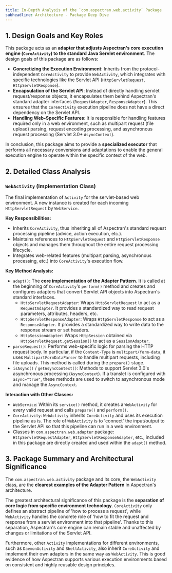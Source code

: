 ```yaml
---
title: In-Depth Analysis of the `com.aspectran.web.activity` Package
subheadline: Architecture - Package Deep Dive
---
```


## 1. Design Goals and Key Roles

This package acts as an **adapter that adjusts Aspectran's core execution engine (`CoreActivity`) to the standard Java Servlet environment**. The design goals of this package are as follows:

-   **Concretizing the Execution Environment**: Inherits from the protocol-independent `CoreActivity` to provide `WebActivity`, which integrates with specific technologies like the Servlet API (`HttpServletRequest`, `HttpServletResponse`).
-   **Encapsulation of the Servlet API**: Instead of directly handling servlet request/response objects, it encapsulates them behind Aspectran's standard adapter interfaces (`RequestAdapter`, `ResponseAdapter`). This ensures that the `CoreActivity` execution pipeline does not have a direct dependency on the Servlet API.
-   **Handling Web-Specific Features**: It is responsible for handling features required only in a web environment, such as multipart request (file upload) parsing, request encoding processing, and asynchronous request processing (Servlet 3.0+ `AsyncContext`).

In conclusion, this package aims to provide a **specialized executor** that performs all necessary conversions and adaptations to enable the general execution engine to operate within the specific context of the web.

## 2. Detailed Class Analysis

### `WebActivity` (Implementation Class)

The final implementation of `Activity` for the servlet-based web environment. A new instance is created for each incoming `HttpServletRequest` by `WebService`.

**Key Responsibilities:**
-   Inherits `CoreActivity`, thus inheriting all of Aspectran's standard request processing pipeline (advice, action execution, etc.).
-   Maintains references to `HttpServletRequest` and `HttpServletResponse` objects and manages them throughout the entire request processing lifecycle.
-   Integrates web-related features (multipart parsing, asynchronous processing, etc.) into `CoreActivity`'s execution flow.

**Key Method Analysis:**
-   `adapt()`: The **core implementation of the Adapter Pattern**. It is called at the beginning of `CoreActivity`'s `perform()` method and creates and configures adapters that convert Servlet API objects into Aspectran's standard interfaces.
    -   `HttpServletRequestAdapter`: Wraps `HttpServletRequest` to act as a `RequestAdapter`. It provides a standardized way to read request parameters, attributes, headers, etc.
    -   `HttpServletResponseAdapter`: Wraps `HttpServletResponse` to act as a `ResponseAdapter`. It provides a standardized way to write data to the response stream or set headers.
    -   `HttpSessionAdapter`: Wraps `HttpSession` obtained via `HttpServletRequest.getSession()` to act as a `SessionAdapter`.
-   `parseRequest()`: Performs web-specific logic for parsing the HTTP request body. In particular, if the `Content-Type` is `multipart/form-data`, it uses `MultipartFormDataParser` to handle multipart requests, including file uploads. This method is called during the `prepare()` stage.
-   `isAsync()` / `getAsyncContext()`: Methods to support Servlet 3.0's asynchronous processing (`AsyncContext`). If a translet is configured with `async="true"`, these methods are used to switch to asynchronous mode and manage the `AsyncContext`.

**Interaction with Other Classes:**
-   `WebService`: Within its `service()` method, it creates a `WebActivity` for every valid request and calls `prepare()` and `perform()`.
-   `CoreActivity`: `WebActivity` inherits `CoreActivity` and uses its execution pipeline as is. The role of `WebActivity` is to 'connect' the input/output to the Servlet API so that this pipeline can run in a web environment.
-   Classes in `com.aspectran.web.adapter` package: `HttpServletRequestAdapter`, `HttpServletResponseAdapter`, etc., included in this package are directly created and used within the `adapt()` method.

## 3. Package Summary and Architectural Significance

The `com.aspectran.web.activity` package and its core, the `WebActivity` class, are the **clearest examples of the Adapter Pattern** in Aspectran's architecture.

The greatest architectural significance of this package is the **separation of core logic from specific environment technology**. `CoreActivity` only defines an abstract pipeline of 'how to process a request', while `WebActivity` handles the concrete role of 'how to fit the request and response from a servlet environment into that pipeline'. Thanks to this separation, Aspectran's core engine can remain stable and unaffected by changes or limitations of the Servlet API.

Furthermore, other `Activity` implementations for different environments, such as `DaemonActivity` and `ShellActivity`, also inherit `CoreActivity` and implement their own adapters in the same way as `WebActivity`. This is good evidence of how Aspectran supports various execution environments based on consistent and highly reusable design principles.
